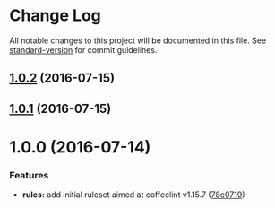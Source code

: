 # Change Log

All notable changes to this project will be documented in this file. See [standard-version](https://github.com/conventional-changelog/standard-version) for commit guidelines.

<a name="1.0.2"></a>
## [1.0.2](https://github.com/marviq/coffeelint-config-marviq/compare/v1.0.1...v1.0.2) (2016-07-15)



<a name="1.0.1"></a>
## [1.0.1](https://github.com/marviq/coffeelint-config-marviq/compare/v1.0.0...v1.0.1) (2016-07-15)



<a name="1.0.0"></a>
# 1.0.0 (2016-07-14)


### Features

* **rules:** add initial ruleset aimed at coffeelint v1.15.7 ([78e0719](https://github.com/marviq/coffeelint-config-marviq/commit/78e0719))
